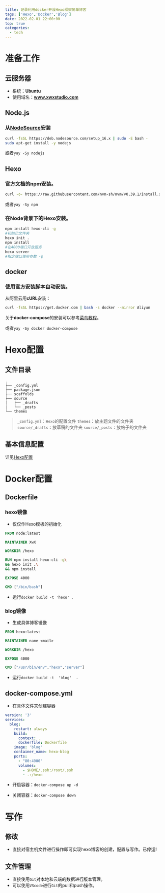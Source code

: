 ```yaml
---
title: 记录利用docker开设Hexo框架简单博客
tags: ['Hexo','Docker','Blog']
date: 2022-02-01 22:00:00
top: true
categories:
  - tech
---
```

# 准备工作
## 云服务器
- 系统：**Ubuntu**
- 使用域名：**www.xwxstudio.com**

## Node.js
### 从[NodeSource](https://github.com/nodesource/distributions#debinstall)安装

``` bash
curl -fsSL https://deb.nodesource.com/setup_16.x | sudo -E bash -
sudo apt-get install -y nodejs
```
或者`yay -Sy nodejs`

## Hexo

### 官方文档的npm安装。

``` bash
curl -o- https://raw.githubusercontent.com/nvm-sh/nvm/v0.39.1/install.sh | bash
```
或者`yay -Sy npm`

### 在Node背景下的Hexo安装。

``` bash
npm install hexo-cli -g
#初始化文件夹
hexo init .
npm install
#在4000端口开放服务
hexo server
#指定端口使用参数 -p
```
## docker
### 使用官方安装脚本自动安装。
从阿里云用**cURL**安装：

``` bash
curl -fsSL https://get.docker.com | bash -s docker --mirror Aliyun
```

关于**docker-compose**的安装可以参考[菜鸟教程](https://www.runoob.com/docker/docker-compose.html)。

或者`yay -Sy docker docker-compose`

# Hexo配置

## 文件目录
```
.
├── _config.yml
├── package.json
├── scaffolds
├── source
|   ├── _drafts
|   └── _posts
└── themes
```



> `_config.yml`：`Hexo`的配置文件
> `themes`：放主题文件的文件夹
> `source/_drafts`：放草稿的文件夹
> `source/_posts`：放帖子的文件夹



## 基本信息配置

详见[Hexo配置](https://hexo.io/zh-cn/docs/configuration)

# Docker配置

## Dockerfile

### hexo镜像

- 仅仅作Hexo模板的初始化

``` dockerfile
FROM node:latest

MAINTAINER XwX

WORKDIR /hexo

RUN npm install hexo-cli -g\
&& hexo init .\
&& npm install

EXPOSE 4000

CMD ["/bin/bash"]
```

- 运行`docker build -t 'hexo' .`

### blog镜像

- 生成具体博客镜像

``` dockerfile
FROM hexo:latest

MAINTAINER name <mail>

WORKDIR /hexo

EXPOSE 4000

CMD ["/usr/bin/env","hexo","server"]
```

- 运行`docker build -t  'blog'  . `

## docker-compose.yml

- 在具体文件夹创建容器

``` yaml
version: '3'
services:
  blog:
    restart: always
    build:
      context: .
      dockerfile: Dockerfile
    image: 'blog'
    container_name: hexo-blog
    ports:
      - "80:4000"
      volumes:
        - $HOME/.ssh:/root/.ssh
        - .:/hexo
```



- 开启容器：`docker-compose up -d`

- 关闭容器：`docker-compose down`

# 写作

## 修改

- 直接对宿主机文件进行操作即可实现hexo博客的创建，配置与写作。已停运!

## 文件管理

- 直接使用`Git`对本地和云端的数据进行版本管理。
- 可以使用`VScode`进行`Git`的pull和push操作。
